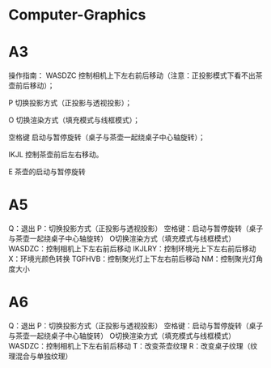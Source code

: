 # Computer-Graphics
# A3

操作指南：
WASDZC  控制相机上下左右前后移动（注意：正投影模式下看不出茶壶前后移动）；

P       切换投影方式（正投影与透视投影）；

O       切换渲染方式（填充模式与线框模式）；

空格键  启动与暂停旋转（桌子与茶壶一起绕桌子中心轴旋转）；

IKJL    控制茶壶前后左右移动。

E 茶壶的启动与暂停旋转

# A5

Q：退出
P：切换投影方式（正投影与透视投影）
空格键：启动与暂停旋转（桌子与茶壶一起绕桌子中心轴旋转）
O切换渲染方式（填充模式与线框模式）
WASDZC：控制相机上下左右前后移动
IKJLRY：控制环境光上下左右前后移动
X：环境光颜色转换
TGFHVB：控制聚光灯上下左右前后移动
NM：控制聚光灯角度大小

# A6

Q：退出
P：切换投影方式（正投影与透视投影）
空格键：启动与暂停旋转（桌子与茶壶一起绕桌子中心轴旋转）
O切换渲染方式（填充模式与线框模式）
WASDZC：控制相机上下左右前后移动
T：改变茶壶纹理
R：改变桌子纹理（纹理混合与单独纹理）
